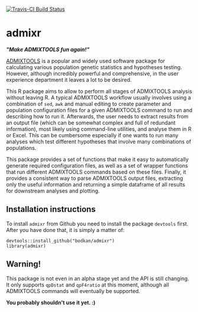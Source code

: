 [![Travis-CI Build Status](https://travis-ci.org/bodkan/admixr.svg?branch=master)](https://travis-ci.org/bodkan/admixr)

# admixr

_**"Make ADMIXTOOLS fun again!"**_

[ADMIXTOOLS](http://www.genetics.org/content/192/3/1065) is a popular
and widely used software package for calculating various population
genetic statistics and hypotheses testing. However, although incredibly
powerful and comprehensive, in the user experience department it leaves
a lot to be desired.

This R package aims to allow to perform all stages of ADMIXTOOLS
analysis without leaving R. A typical ADMIXTOOLS workflow usually
involves using a combination of `sed`, `awk` and manual editing to
create parameter and population configuration files for a given ADMIXTOOLS
command to run and describing how to run it. Afterwards, the
user needs to extract results from an output file (which can be
somewhat complex and full of redundant information), most likely using
command-line utilities, and analyse them in R or Excel. This can
be cumbersome especially if one wants to run many analyses which test
different hypotheses that involve many combinations of populations.

This package provides a set of functions that make it easy to automatically
generate  required configuration files, as well as a set of wrapper
functions that run different ADMIXTOOLS commands based on these
files. Finally, it provides a consistent way to parse ADMIXTOOLS output
files, extracting only the useful information and returning a simple
dataframe of all results for downstream analyses and plotting.

## Installation instructions

To install `admixr` from Github you need to install the package `devtools`
first. After you have done that, it is simply a matter of:

```
devtools::install_github("bodkan/admixr")
library(admixr)
```

## Warning!

This package is not even in an alpha stage yet and the API is still changing.
It only supports `qpDstat` and `qpF4ratio` at this moment, although all ADMIXTOOLS
commands will eventually be supported.

**You probably shouldn't use it yet. :)**
